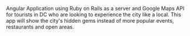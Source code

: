 Angular Application using Ruby on Rails as a server and Google Maps API for tourists in DC who are looking to experience the city like a local. This app will show the city's hidden gems instead of more popular events, restaurants and open areas.

